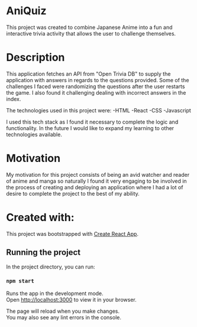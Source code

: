 # AniQuiz

This project was created to combine Japanese Anime into a fun and interactive trivia activity that allows the user to challenge themselves.

# Description

This application fetches an API from "Open Trivia DB" to supply the application with answers in regards to the questions provided. Some of the challenges I faced were randomizing the questions after the user restarts the game. I also found it challenging dealing with incorrect answers in the index.

The technologies used in this project were:
-HTML
-React
-CSS
-Javascript

I used this tech stack as I found it necessary to complete the logic and functionality. In the future I would like to expand my learning to other technologies available.

# Motivation

My motivation for this project consists of being an avid watcher and reader of anime and manga so naturally I found it very engaging to be involved in the process of creating and deploying an application where I had a lot of desire to complete the project to the best of my ability.

# Created with:

This project was bootstrapped with [Create React App](https://github.com/facebook/create-react-app).

## Running the project

In the project directory, you can run:

### `npm start`

Runs the app in the development mode.\
Open [http://localhost:3000](http://localhost:3000) to view it in your browser.

The page will reload when you make changes.\
You may also see any lint errors in the console.
